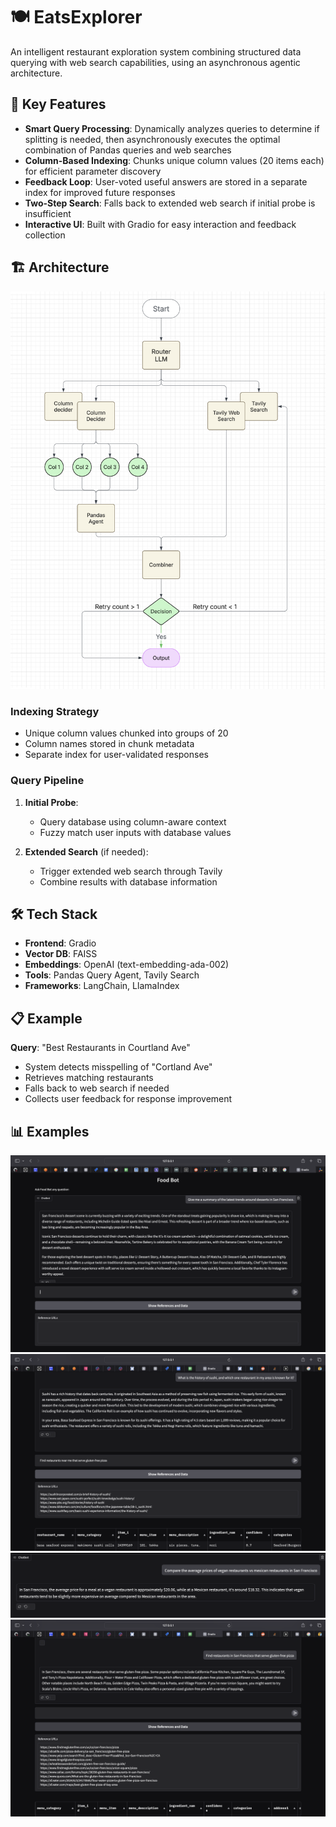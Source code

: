 # 🍽️ EatsExplorer

An intelligent restaurant exploration system combining structured data querying with web search capabilities, using an asynchronous agentic architecture.

## 🌟 Key Features

- **Smart Query Processing**: Dynamically analyzes queries to determine if splitting is needed, then asynchronously executes the optimal combination of Pandas queries and web searches
- **Column-Based Indexing**: Chunks unique column values (20 items each) for efficient parameter discovery
- **Feedback Loop**: User-voted useful answers are stored in a separate index for improved future responses
- **Two-Step Search**: Falls back to extended web search if initial probe is insufficient
- **Interactive UI**: Built with Gradio for easy interaction and feedback collection

## 🏗️ Architecture

![EatsExplorer Architecture](images/arch.png)

### Indexing Strategy
- Unique column values chunked into groups of 20
- Column names stored in chunk metadata
- Separate index for user-validated responses

### Query Pipeline
1. **Initial Probe**:
   - Query database using column-aware context
   - Fuzzy match user inputs with database values

2. **Extended Search** (if needed):
   - Trigger extended web search through Tavily
   - Combine results with database information

## 🛠️ Tech Stack

- **Frontend**: Gradio
- **Vector DB**: FAISS
- **Embeddings**: OpenAI (text-embedding-ada-002)
- **Tools**: Pandas Query Agent, Tavily Search
- **Frameworks**: LangChain, LlamaIndex

## 📋 Example

**Query**: "Best Restaurants in Courtland Ave"
- System detects misspelling of "Cortland Ave"
- Retrieves matching restaurants
- Falls back to web search if needed
- Collects user feedback for response improvement

## 📊 Examples

![Example 1](images/example1.png)
![Example 2](images/example2.png)
![Example 3](images/example3.png)
![Example 4](images/example4.png)


